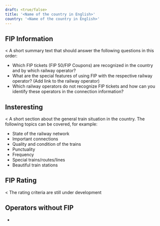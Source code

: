 ```yaml
---
draft: <true/false>
title: '<Name of the country in English>'
country: '<Name of the country in English>'
---
```


## FIP Information

<
A short summary text that should answer the following questions in this order:
- Which FIP tickets (FIP 50/FIP Coupons) are recognized in the country and by which railway operator?
- What are the special features of using FIP with the respective railway operator? (Add link to the railway operator)
- Which railway operators do not recognize FIP tickets and how can you identify these operators in the connection information?
>

## Insteresting

<
A short section about the general train situation in the country. The following topics can be covered, for example:
- State of the railway network
- Important connections
- Quality and condition of the trains
- Punctuality
- Frequency
- Special trains/routes/lines
- Beautiful train stations
>

## FIP Rating

<
The rating criteria are still under development
>

## Operators without FIP
- <Operators without FIP>
